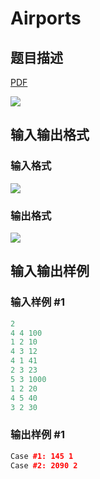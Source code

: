 # Airports

## 题目描述

[problemUrl]: https://uva.onlinejudge.org/index.php?option=com_onlinejudge&Itemid=8&category=117&page=show_problem&problem=2833

[PDF](https://uva.onlinejudge.org/external/117/p11733.pdf)

![](https://cdn.luogu.com.cn/upload/vjudge_pic/UVA11733/3036f030e5b3517979ac173a895086c84f064d3e.png)

## 输入输出格式

### 输入格式

![](https://cdn.luogu.com.cn/upload/vjudge_pic/UVA11733/f99c6549842e7f4ad718cc5bbd3738b6b7c3475f.png)

### 输出格式

![](https://cdn.luogu.com.cn/upload/vjudge_pic/UVA11733/ea84c8e2a7cf1cb7d66d2eb756ef9c05dea15acf.png)

## 输入输出样例

### 输入样例 #1

```cpp
2
4 4 100
1 2 10
4 3 12
4 1 41
2 3 23
5 3 1000
1 2 20
4 5 40
3 2 30
```


### 输出样例 #1

```cpp
Case #1: 145 1
Case #2: 2090 2
```


